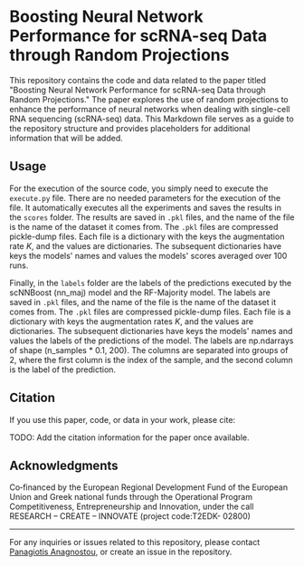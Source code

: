 Boosting Neural Network Performance for scRNA-seq Data through Random Projections
=================================================================================

This repository contains the code and data related to the paper titled "Boosting Neural Network Performance for scRNA-seq Data through Random Projections." The paper explores the use of random projections to enhance the performance of neural networks when dealing with single-cell RNA sequencing (scRNA-seq) data. This Markdown file serves as a guide to the repository structure and provides placeholders for additional information that will be added.

Usage
-----

For the execution of the source code, you simply need to execute the `execute.py` file. There are no needed parameters for the execution of the file. It automatically executes all the experiments and saves the results in the `scores` folder. The results are saved in `.pkl` files, and the name of the file is the name of the dataset it comes from. The `.pkl` files are compressed pickle-dump files. Each file is a dictionary with the keys the augmentation rate $K$, and the values are dictionaries. The subsequent dictionaries have keys the models' names and values the models' scores averaged over 100 runs.

Finally, in the `labels` folder are the labels of the predictions executed by the scNNBoost (nn_maj) model and the RF-Majority model. The labels are saved in `.pkl` files, and the name of the file is the name of the dataset it comes from. The `.pkl` files are compressed pickle-dump files. Each file is a dictionary with keys the augmentation rates $K$, and the values are dictionaries. The subsequent dictionaries have keys the models' names and values the labels of the predictions of the model. The labels are np.ndarrays of shape (n_samples * 0.1, 200). The columns are separated into groups of 2, where the first column is the index of the sample, and the second column is the label of the prediction.


Citation
--------

If you use this paper, code, or data in your work, please cite:

TODO: Add the citation information for the paper once available.

Acknowledgments
---------------

Co‐financed by the European Regional Development Fund of the European Union and Greek national funds through the Operational Program Competitiveness, Entrepreneurship and Innovation, under the call RESEARCH – CREATE – INNOVATE (project code:T2EDK- 02800)

---

For any inquiries or issues related to this repository, please contact [Panagiotis Anagnostou](mailto:panagno@uth.gr), or create an issue in the repository.
